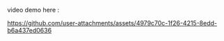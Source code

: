 video demo here : 



https://github.com/user-attachments/assets/4979c70c-1f26-4215-8edd-b6a437ed0636

